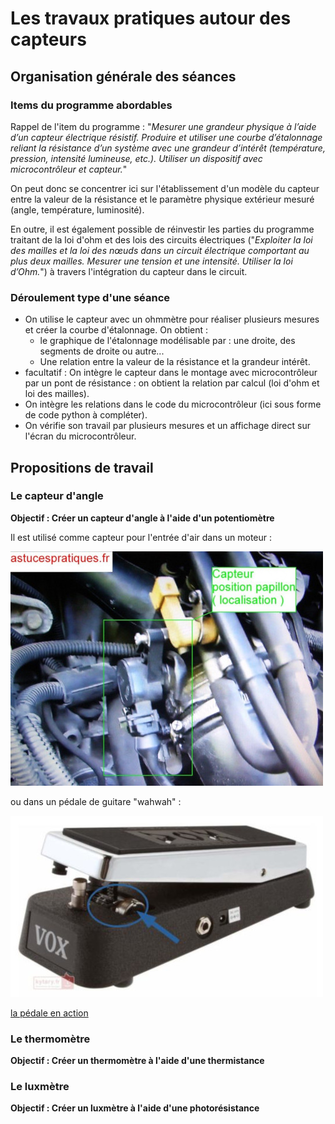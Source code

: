 # Les travaux pratiques autour des capteurs

## Organisation générale des séances
### Items du programme abordables

Rappel de l'item du programme : "_Mesurer une grandeur physique à l’aide d’un capteur électrique résistif. Produire et utiliser une courbe d’étalonnage reliant la résistance d’un système avec une grandeur d’intérêt (température, pression, intensité lumineuse, etc.). Utiliser un dispositif avec microcontrôleur et capteur._"

On peut donc se concentrer ici sur l'établissement d'un modèle du capteur entre la valeur de la résistance et le paramètre physique extérieur mesuré (angle, température, luminosité).

En outre, il est également possible de réinvestir les parties du programme traitant de la loi d'ohm et des lois des circuits électriques ("_Exploiter la loi des mailles et la loi des nœuds dans un circuit électrique comportant au plus deux mailles. Mesurer une tension et une intensité. Utiliser la loi d’Ohm._") à travers l'intégration du capteur dans le circuit.

### Déroulement type d'une séance

* On utilise le capteur avec un ohmmètre pour réaliser plusieurs mesures et créer la courbe d'étalonnage. On obtient :
    * le graphique de l'étalonnage modélisable par : une droite, des segments de droite ou autre...
    * Une relation entre la valeur de la résistance et la grandeur intérêt.
* facultatif : On intègre le capteur dans le montage avec microcontrôleur par un pont de résistance : on obtient la relation par calcul (loi d'ohm et loi des mailles).
* On intègre les relations dans le code du microcontrôleur (ici sous forme de code python à compléter).
* On vérifie son travail par plusieurs mesures et un affichage direct sur l'écran du microcontrôleur.

## Propositions de travail
### Le capteur d'angle
__Objectif : Créer un capteur d'angle à l'aide d'un potentiomètre__

Il est utilisé comme capteur pour l'entrée d'air dans un moteur :

![capteur papillon](https://raw.githubusercontent.com/olivier-boesch/CircuitPython-au-lycee/master/TPs/angle/capteur_papillon.jpg)

ou dans un pédale de guitare "wahwah" :

![pedale wahwah](https://raw.githubusercontent.com/olivier-boesch/CircuitPython-au-lycee/master/TPs/angle/wahwah.jpg)

[la pédale en action](https://youtu.be/uB0I9mvXv2Q?t=701)

### Le thermomètre
__Objectif : Créer un thermomètre à l'aide d'une thermistance__

### Le luxmètre 
__Objectif : Créer un luxmètre à l'aide d'une photorésistance__